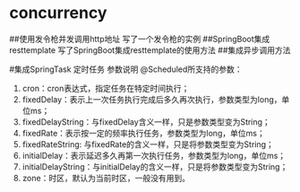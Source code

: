# concurrency
##使用发令枪并发调用http地址
    写了一个发令枪的实例
##SpringBoot集成resttemplate
写了SpringBoot集成resttemplate的使用方法
##集成异步调用方法

#集成SpringTask 定时任务
  参数说明
@Scheduled所支持的参数： 
1. cron：cron表达式，指定任务在特定时间执行； 
2. fixedDelay：表示上一次任务执行完成后多久再次执行，参数类型为long，单位ms； 
3. fixedDelayString：与fixedDelay含义一样，只是参数类型变为String； 
4. fixedRate：表示按一定的频率执行任务，参数类型为long，单位ms； 
5. fixedRateString: 与fixedRate的含义一样，只是将参数类型变为String； 
6. initialDelay：表示延迟多久再第一次执行任务，参数类型为long，单位ms； 
7. initialDelayString：与initialDelay的含义一样，只是将参数类型变为String； 
8. zone：时区，默认为当前时区，一般没有用到。